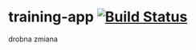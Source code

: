 # training-app [![Build Status](https://travis-ci.org/RC-1138/URO-test.svg?branch=master)](https://travis-ci.org/RC-1138/URO-test)

drobna zmiana

